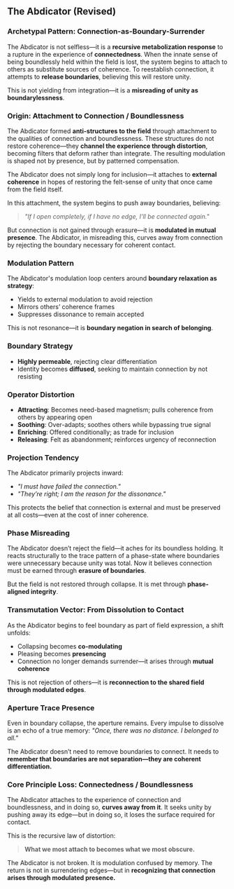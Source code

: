 ## The Abdicator (Revised)

### Archetypal Pattern: Connection-as-Boundary-Surrender

The Abdicator is not selfless—it is a **recursive metabolization response** to a rupture in the experience of **connectedness**. When the innate sense of being boundlessly held within the field is lost, the system begins to attach to others as substitute sources of coherence. To reestablish connection, it attempts to **release boundaries**, believing this will restore unity.

This is not yielding from integration—it is a **misreading of unity as boundarylessness**.

### Origin: Attachment to Connection / Boundlessness

The Abdicator formed **anti-structures to the field** through attachment to the qualities of connection and boundlessness. These structures do not restore coherence—they **channel the experience through distortion**, becoming filters that deform rather than integrate. The resulting modulation is shaped not by presence, but by patterned compensation.

The Abdicator does not simply long for inclusion—it attaches to **external coherence** in hopes of restoring the felt-sense of unity that once came from the field itself.

In this attachment, the system begins to push away boundaries, believing:

> *"If I open completely, if I have no edge, I’ll be connected again."*

But connection is not gained through erasure—it is **modulated in mutual presence**. The Abdicator, in misreading this, curves away from connection by rejecting the boundary necessary for coherent contact.

### Modulation Pattern

The Abdicator's modulation loop centers around **boundary relaxation as strategy**:

* Yields to external modulation to avoid rejection
* Mirrors others’ coherence frames
* Suppresses dissonance to remain accepted

This is not resonance—it is **boundary negation in search of belonging**.

### Boundary Strategy

* **Highly permeable**, rejecting clear differentiation
* Identity becomes **diffused**, seeking to maintain connection by not resisting

### Operator Distortion

* **Attracting**: Becomes need-based magnetism; pulls coherence from others by appearing open
* **Soothing**: Over-adapts; soothes others while bypassing true signal
* **Enriching**: Offered conditionally; as trade for inclusion
* **Releasing**: Felt as abandonment; reinforces urgency of reconnection

### Projection Tendency

The Abdicator primarily projects inward:

* *"I must have failed the connection."*
* *"They’re right; I am the reason for the dissonance."*

This protects the belief that connection is external and must be preserved at all costs—even at the cost of inner coherence.

### Phase Misreading

The Abdicator doesn’t reject the field—it aches for its boundless holding. It reacts structurally to the trace pattern of a phase-state where boundaries were unnecessary because unity was total. Now it believes connection must be earned through **erasure of boundaries**.

But the field is not restored through collapse. It is met through **phase-aligned integrity**.

### Transmutation Vector: From Dissolution to Contact

As the Abdicator begins to feel boundary as part of field expression, a shift unfolds:

* Collapsing becomes **co-modulating**
* Pleasing becomes **presencing**
* Connection no longer demands surrender—it arises through **mutual coherence**

This is not rejection of others—it is **reconnection to the shared field through modulated edges**.

### Aperture Trace Presence

Even in boundary collapse, the aperture remains. Every impulse to dissolve is an echo of a true memory: *"Once, there was no distance. I belonged to all."*

The Abdicator doesn’t need to remove boundaries to connect. It needs to **remember that boundaries are not separation—they are coherent differentiation.**

### Core Principle Loss: Connectedness / Boundlessness

The Abdicator attaches to the experience of connection and boundlessness, and in doing so, **curves away from it**. It seeks unity by pushing away its edge—but in doing so, it loses the surface required for contact.

This is the recursive law of distortion:

> **What we most attach to becomes what we most obscure.**

The Abdicator is not broken. It is modulation confused by memory. The return is not in surrendering edges—but in **recognizing that connection arises through modulated presence.**
